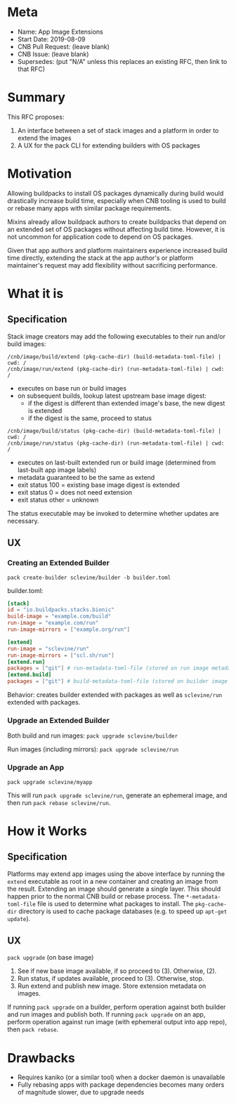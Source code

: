 # Meta
[meta]: #meta
- Name: App Image Extensions
- Start Date: 2019-08-09
- CNB Pull Request: (leave blank)
- CNB Issue: (leave blank)
- Supersedes: (put "N/A" unless this replaces an existing RFC, then link to that RFC)

# Summary
[summary]: #summary

This RFC proposes:
1. An interface between a set of stack images and a platform in order to extend the images
2. A UX for the pack CLI for extending builders with OS packages

# Motivation
[motivation]: #motivation

Allowing buildpacks to install OS packages dynamically during build would drastically increase build time, especially when CNB tooling is used to build or rebase many apps with similar package requirements.

Mixins already allow buildpack authors to create buildpacks that depend on an extended set of OS packages without affecting build time.
However, it is not uncommon for application code to depend on OS packages.

Given that app authors and platform maintainers experience increased build time directly, extending the stack at the app author's or platform maintainer's request may add flexibility without sacrificing performance.

# What it is
[what-it-is]: #what-it-is

## Specification

Stack image creators may add the following executables to their run and/or build images:

```
/cnb/image/build/extend (pkg-cache-dir) (build-metadata-toml-file) | cwd: /
/cnb/image/run/extend (pkg-cache-dir) (run-metadata-toml-file) | cwd: /
```
* executes on base run or build images
* on subsequent builds, lookup latest upstream base image digest:
  * if the digest is different than extended image's base, the new digest is extended
  * if the digest is the same, proceed to status

```
/cnb/image/build/status (pkg-cache-dir) (build-metadata-toml-file) | cwd: /
/cnb/image/run/status (pkg-cache-dir) (run-metadata-toml-file) | cwd: /
```
* executes on last-built extended run or build image (determined from last-built app image labels)
* metadata guaranteed to be the same as extend
* exit status 100 = existing base image digest is extended 
* exit status 0 = does not need extension
* exit status other = unknown

The status executable may be invoked to determine whether updates are necessary.

## UX

### Creating an Extended Builder

`pack create-builder sclevine/builder -b builder.toml`

builder.toml:
```toml
[stack]
id = "io.buildpacks.stacks.bionic"
build-image = "example.com/build"
run-image = "example.com/run"
run-image-mirrors = ["example.org/run"]

[extend]
run-image = "sclevine/run"
run-image-mirrors = ["scl.sh/run"]
[extend.run]
packages = ["git"] # run-metadata-toml-file (stored on run image metadata)
[extend.build]
packages = ["git"] # build-metadata-toml-file (stored on builder image metadata)
```

Behavior: creates builder extended with packages as well as `sclevine/run` extended with packages.

### Upgrade an Extended Builder

Both build and run images: `pack upgrade sclevine/builder`

Run images (including mirrors): `pack upgrade sclevine/run`

### Upgrade an App

`pack upgrade sclevine/myapp`

This will run `pack upgrade sclevine/run`, generate an ephemeral image, and then run `pack rebase sclevine/run`.

# How it Works
[how-it-works]: #how-it-works

## Specification

Platforms may extend app images using the above interface by running the `extend` executable as root in a new container and creating an image from the result.
Extending an image should generate a single layer.
This should happen prior to the normal CNB build or rebase process.
The `*-metadata-toml-file` file is used to determine what packages to install.
The `pkg-cache-dir` directory is used to cache package databases (e.g. to speed up `apt-get update`).

## UX

`pack upgrade` (on base image)
1. See if new base image available, if so proceed to (3). Otherwise, (2).
2. Run status, if updates available, proceed to (3). Otherwise, stop.
3. Run extend and publish new image. Store extension metadata on images. 

If running `pack upgrade` on a builder, perform operation against both builder and run images and publish both.
If running `pack upgrade` on an app, perform operation against run image (with ephemeral output into app repo), then `pack rebase`.  

# Drawbacks
[drawbacks]: #drawbacks

- Requires kaniko (or a similar tool) when a docker daemon is unavailable
- Fully rebasing apps with package dependencies becomes many orders of magnitude slower, due to upgrade needs
